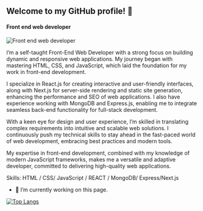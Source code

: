 ## Welcome to my GitHub profile! 🚀
#### Front end web developer
![Front end web developer](https://scontent.fdac27-2.fna.fbcdn.net/v/t39.30808-6/346445735_2222312914634432_6794853400138435137_n.jpg?_nc_cat=106&ccb=1-7&_nc_sid=6ee11a&_nc_ohc=XTdS4_cBAMQQ7kNvgGckPdy&_nc_oc=Adjjkz21hMRd_oAV1Iv9EHDMm3Z4wGxn8Un2JElF2ifKZIVOMPVq_bn-F6Pw9IacL0M&_nc_zt=23&_nc_ht=scontent.fdac27-2.fna&_nc_gid=A0A7BbWhrk4QChPacTCasB-&oh=00_AYBZ9YTY-TkawV0BjdUBamOuNh_bNGBo3wyrfPk-Eczkhg&oe=67B15B48)

I’m a self-taught Front-End Web Developer with a strong focus on building dynamic and responsive web applications. My journey began with mastering HTML, CSS, and JavaScript, which laid the foundation for my work in front-end development.

I specialize in React.js for creating interactive and user-friendly interfaces, along with Next.js for server-side rendering and static site generation, enhancing the performance and SEO of web applications. I also have experience working with MongoDB and Express.js, enabling me to integrate seamless back-end functionality for full-stack development.

With a keen eye for design and user experience, I’m skilled in translating complex requirements into intuitive and scalable web solutions. I continuously push my technical skills to stay ahead in the fast-paced world of web development, embracing best practices and modern tools.

My expertise in front-end development, combined with my knowledge of modern JavaScript frameworks, makes me a versatile and adaptive developer, committed to delivering high-quality web applications.

Skills:  HTML / CSS/ JavaScript / REACT / MongoDB/ Express/Next.js

- 🔭 I’m currently working on this page. 


[![Top Langs](https://github-readme-stats.vercel.app/api/top-langs/?username=https://github.com/nuhidulislam)](https://github.com/anuraghazra/github-readme-stats)


